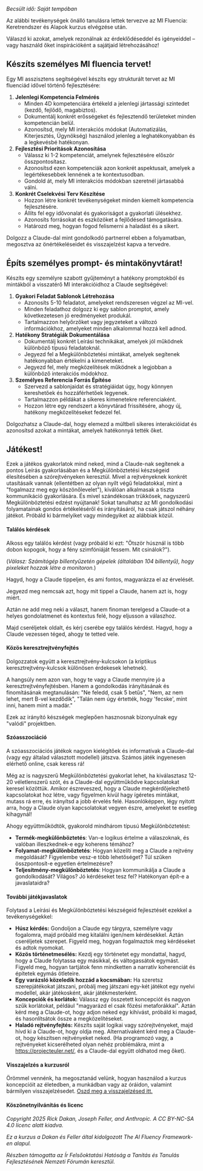 *Becsült idő: Saját tempóban*

Az alábbi tevékenységek önálló tanulásra lettek tervezve az MI Fluencia: Keretrendszer és Alapok kurzus elvégzése után.

Válaszd ki azokat, amelyek rezonálnak az érdeklődéseddel és igényeiddel – vagy használd őket inspirációként a sajátjaid létrehozásához!

## Készíts személyes MI fluencia tervet!

Egy MI asszisztens segítségével készíts egy strukturált tervet az MI fluenciád idővel történő fejlesztésére:

1.  **Jelenlegi Kompetencia Felmérés**
    *   Minden 4D kompetenciára értékeld a jelenlegi jártassági szintedet (kezdő, fejlődő, magabiztos).
    *   Dokumentálj konkrét erősségeket és fejlesztendő területeket minden kompetencián belül.
    *   Azonosítsd, mely MI interakciós módokat (Automatizálás, Kiterjesztés, Ügynökség) használod jelenleg a leghatékonyabban és a legkevésbé hatékonyan.
2.  **Fejlesztési Prioritások Azonosítása**
    *   Válassz ki 1-2 kompetenciát, amelynek fejlesztésére először összpontosítasz.
    *   Azonosítsd ezen kompetenciák azon konkrét aspektusait, amelyek a legértékesebbek lennének a te kontextusodban.
    *   Gondold át, mely MI interakciós módokban szeretnél jártasabbá válni.
3.  **Konkrét Cselekvési Terv Készítése**
    *   Hozzon létre konkrét tevékenységeket minden kiemelt kompetencia fejlesztésére.
    *   Állíts fel egy idővonalat és gyakoriságot a gyakorlati ülésekhez.
    *   Azonosíts forrásokat és eszközöket a fejlődésed támogatására.
    *   Határozd meg, hogyan fogod felismerni a haladást és a sikert.

Dolgozz a Claude-dal mint gondolkodó partnerrel ebben a folyamatban, megosztva az önértékeléseidet és visszajelzést kapva a tervedre.

## Építs személyes prompt- és mintakönyvtárat!

Készíts egy személyre szabott gyűjteményt a hatékony promptokból és mintákból a visszatérő MI interakcióidhoz a Claude segítségével:

1.  **Gyakori Feladat Sablonok Létrehozása**
    *   Azonosíts 5-10 feladatot, amelyeket rendszeresen végzel az MI-vel.
    *   Minden feladathoz dolgozz ki egy sablon promptot, amely következetesen jó eredményeket produkál.
    *   Tartalmazzon helyőrzőket vagy jegyzeteket a változó információkhoz, amelyeket minden alkalommal hozzá kell adnod.
2.  **Hatékony Stratégiák Dokumentálása**
    *   Dokumentálj konkrét Leírási technikákat, amelyek jól működnek különböző típusú feladatoknál.
    *   Jegyezd fel a Megkülönböztetési mintákat, amelyek segítenek hatékonyabban értékelni a kimeneteket.
    *   Jegyezd fel, mely megközelítések működnek a legjobban a különböző interakciós módokhoz.
3.  **Személyes Referencia Forrás Építése**
    *   Szervezd a sablonjaidat és stratégiáidat úgy, hogy könnyen kereshetőek és hozzáférhetőek legyenek.
    *   Tartalmazzon példákat a sikeres kimenetekre referenciaként.
    *   Hozzon létre egy rendszert a könyvtárad frissítésére, ahogy új, hatékony megközelítéseket fedezel fel.

Dolgozhatsz a Claude-dal, hogy elemezd a múltbeli sikeres interakcióidat és azonosítsd azokat a mintákat, amelyek hatékonnyá tették őket.

## Játékest!

Ezek a játékos gyakorlatok mind neked, mind a Claude-nak segítenek a pontos Leírás gyakorlásában és a Megkülönböztetési készségeid élesítésében a szórejtvényeken keresztül. Mivel a rejtvényeknek konkrét utasításaik vannak (ellentétben az olyan nyílt végű feladatokkal, mint a "fogalmazz meg egy köszönőlevelet"), kiválóan alkalmasak a tiszta kommunikáció gyakorlására. És mivel szándékosan trükkösek, nagyszerű Megkülönböztetési edzést nyújtanak! Sokat tanulhatsz az MI gondolkodási folyamatainak gondos értékeléséről és irányításáról, ha csak játszol néhány játékot. Próbáld ki bármelyiket vagy mindegyiket az alábbiak közül.

#### Találós kérdések

Alkoss egy találós kérdést (vagy próbáld ki ezt: "Ötször húsznál is több dobon kopogok, hogy a fény szimfóniáját fessem. Mit csinálok?").

(*Válasz: Számítógép billentyűzetén gépelek (általában 104 billentyű), hogy pixeleket hozzak létre a monitoron.*)

Hagyd, hogy a Claude tippeljen, és ami fontos, magyarázza el az érvelését.

Jegyezd meg nemcsak azt, hogy mit tippel a Claude, hanem azt is, hogy miért.

Aztán ne add meg neki a választ, hanem finoman terelgesd a Claude-ot a helyes gondolatmenet és kontextus felé, hogy eljusson a válaszhoz.

Majd cseréljetek oldalt, és kérj cserébe egy találós kérdést. Hagyd, hogy a Claude vezessen téged, ahogy te tetted vele.

#### Közös keresztrejtvényfejtés

Dolgozzatok együtt a keresztrejtvény-kulcsokon (a kriptikus keresztrejtvény-kulcsok különösen érdekesek lehetnek).

A hangsúly nem azon van, hogy te vagy a Claude mennyire jó a keresztrejtvényfejtésben. Hanem a gondolkodás irányításának és finomításának megtanulásán: "Ne feledd, csak 5 betűs", "Nem, az nem lehet, mert B-vel kezdődik", "Talán nem úgy értették, hogy 'fecske', mint inni, hanem mint a madár."

Ezek az irányító készségek meglepően hasznosnak bizonyulnak egy "valódi" projektben.

#### Szóasszociáció

A szóasszociációs játékok nagyon kielégítőek és informatívak a Claude-dal (vagy egy általad választott modellel) játszva. Számos játék ingyenesen elérhető online, csak keress rá!

Még az is nagyszerű Megkülönböztetési gyakorlat lehet, ha kiválasztasz 12-20 véletlenszerű szót, és a Claude-dal együttműködve kapcsolatokat keresel közöttük. Amikor észreveszed, hogy a Claude megkérdőjelezhető kapcsolatokat hoz létre, vagy figyelmen kívül hagy ígéretes mintákat, mutass rá erre, és irányítsd a jobb érvelés felé. Hasonlóképpen, légy nyitott arra, hogy a Claude olyan kapcsolatokat vegyen észre, amelyeket te esetleg kihagynál!

Ahogy együttműködtök, gyakorold mindhárom típusú Megkülönböztetést:

*   **Termék-megkülönböztetés**: Van-e logikus értelme a válaszoknak, és valóban illeszkednek-e egy koherens témához?
*   **Folyamat-megkülönböztetés**: Hogyan közelíti meg a Claude a rejtvény megoldását? Figyelembe vesz-e több lehetőséget? Túl szűken összpontosít-e egyetlen értelmezésre?
*   **Teljesítmény-megkülönböztetés**: Hogyan kommunikálja a Claude a gondolkodását? Világos? Jó kérdéseket tesz fel? Hatékonyan épít-e a javaslataidra?

#### További játékjavaslatok

Folytasd a Leírási és Megkülönböztetési készségeid fejlesztését ezekkel a tevékenységekkel:

*   **Húsz kérdés:** Gondoljon a Claude egy tárgyra, személyre vagy fogalomra, majd próbáld meg kitalálni igen/nem kérdésekkel. Aztán cseréljetek szerepet. Figyeld meg, hogyan fogalmaztok meg kérdéseket és adtok nyomokat.
*   **Közös történetmesélés:** Kezdj egy történetet egy mondattal, hagyd, hogy a Claude folytassa egy másikkal, és váltogassátok egymást. Figyeld meg, hogyan tartjátok fenn mindketten a narratív koherenciát és építetek egymás ötleteire.
*   **Egy varázsló közeledik hozzád a kocsmában:** Ha szeretsz szerepjátékokat játszani, próbálj meg játszani egy-két játékot egy nyelvi modellel, akár játékosként, akár játékmesterként.
*   **Koncepciók és korlátok:** Válassz egy összetett koncepciót és nagyon szűk korlátokat, például "magyarázd el csak főzési metaforákkal". Aztán kérd meg a Claude-ot, hogy adjon neked egy kihívást, próbáld ki magad, és hasonlítsátok össze a megközelítéseket.
*   **Haladó rejtvényfejtés:** Készíts saját logikai vagy szórejtvényeket, majd hívd ki a Claude-ot, hogy oldja meg. Alternatívaként kérd meg a Claude-ot, hogy készítsen rejtvényeket neked. (Ha programozó vagy, a rejtvényeket kicserélheted olyan nehéz problémákra, mint a <https://projecteuler.net/>, és a Claude-dal együtt oldhatod meg őket).

#### Visszajelzés a kurzusról

Örömmel vennénk, ha megosztanád velünk, hogyan használod a kurzus koncepcióit az életedben, a munkádban vagy az óráidon, valamint bármilyen visszajelzésedet. [Oszd meg a visszajelzésed itt.](https://forms.gle/zURqLbVgdDqGhHZk9)

#### Köszönetnyilvánítás és licenc

*Copyright 2025 Rick Dakan, Joseph Feller, and Anthropic. A CC BY-NC-SA 4.0 licenc alatt kiadva.*

*Ez a kurzus a Dakan és Feller által kidolgozott The AI Fluency Framework-en alapul.*

*Részben támogatta az Ír Felsőoktatási Hatóság a Tanítás és Tanulás Fejlesztésének Nemzeti Fórumán keresztül.*